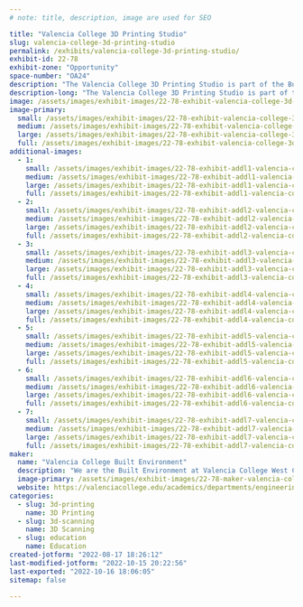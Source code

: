```yaml
---
# note: title, description, image are used for SEO

title: "Valencia College 3D Printing Studio"
slug: valencia-college-3d-printing-studio
permalink: /exhibits/valencia-college-3d-printing-studio/
exhibit-id: 22-78
exhibit-zone: "Opportunity"
space-number: "OA24"
description: "The Valencia College 3D Printing Studio is part of the Built Environment Program at the West Campus"
description-long: "The Valencia College 3D Printing Studio is part of the Built Environment Program at the West Campus in Orlando, Florida. We are celebrating The  Built Environment Program&#039;s 50th year anniversary this year. We want to share our success with the public and bring student projects from the past few years that we have had the 3D Printing Studio in our program. Students will be attending to talk about their 3D printed projects and to pass out 3d printed swag to the guests. We hope you will join us and attempt at playing our 3D printed electric violins and have a good time discussing this great technology. "
image: /assets/images/exhibit-images/22-78-exhibit-valencia-college-3d-printing-studio-43-picture1-6653-large.jpg
image-primary: 
  small: /assets/images/exhibit-images/22-78-exhibit-valencia-college-3d-printing-studio-43-picture1-6653-small.jpg
  medium: /assets/images/exhibit-images/22-78-exhibit-valencia-college-3d-printing-studio-43-picture1-6653-medium.jpg
  large: /assets/images/exhibit-images/22-78-exhibit-valencia-college-3d-printing-studio-43-picture1-6653-large.jpg
  full: /assets/images/exhibit-images/22-78-exhibit-valencia-college-3d-printing-studio-43-picture1-6653-full.jpg
additional-images: 
  - 1:
    small: /assets/images/exhibit-images/22-78-exhibit-addl1-valencia-college-3d-printing-studio-02-18-wec-engineering-week-3d-printing-38-small.jpg
    medium: /assets/images/exhibit-images/22-78-exhibit-addl1-valencia-college-3d-printing-studio-02-18-wec-engineering-week-3d-printing-38-medium.jpg
    large: /assets/images/exhibit-images/22-78-exhibit-addl1-valencia-college-3d-printing-studio-02-18-wec-engineering-week-3d-printing-38-large.jpg
    full: /assets/images/exhibit-images/22-78-exhibit-addl1-valencia-college-3d-printing-studio-02-18-wec-engineering-week-3d-printing-38-full.jpg
  - 2:
    small: /assets/images/exhibit-images/22-78-exhibit-addl2-valencia-college-3d-printing-studio-02-18-wec-engineering-week-3d-printing-39-small.jpg
    medium: /assets/images/exhibit-images/22-78-exhibit-addl2-valencia-college-3d-printing-studio-02-18-wec-engineering-week-3d-printing-39-medium.jpg
    large: /assets/images/exhibit-images/22-78-exhibit-addl2-valencia-college-3d-printing-studio-02-18-wec-engineering-week-3d-printing-39-large.jpg
    full: /assets/images/exhibit-images/22-78-exhibit-addl2-valencia-college-3d-printing-studio-02-18-wec-engineering-week-3d-printing-39-full.jpg
  - 3:
    small: /assets/images/exhibit-images/22-78-exhibit-addl3-valencia-college-3d-printing-studio-02-18-wec-engineering-week-3d-printing-43-small.jpg
    medium: /assets/images/exhibit-images/22-78-exhibit-addl3-valencia-college-3d-printing-studio-02-18-wec-engineering-week-3d-printing-43-medium.jpg
    large: /assets/images/exhibit-images/22-78-exhibit-addl3-valencia-college-3d-printing-studio-02-18-wec-engineering-week-3d-printing-43-large.jpg
    full: /assets/images/exhibit-images/22-78-exhibit-addl3-valencia-college-3d-printing-studio-02-18-wec-engineering-week-3d-printing-43-full.jpg
  - 4:
    small: /assets/images/exhibit-images/22-78-exhibit-addl4-valencia-college-3d-printing-studio-img-0358-small.jpg
    medium: /assets/images/exhibit-images/22-78-exhibit-addl4-valencia-college-3d-printing-studio-img-0358-medium.jpg
    large: /assets/images/exhibit-images/22-78-exhibit-addl4-valencia-college-3d-printing-studio-img-0358-large.jpg
    full: /assets/images/exhibit-images/22-78-exhibit-addl4-valencia-college-3d-printing-studio-img-0358-full.jpg
  - 5:
    small: /assets/images/exhibit-images/22-78-exhibit-addl5-valencia-college-3d-printing-studio-img-2897-small.JPG
    medium: /assets/images/exhibit-images/22-78-exhibit-addl5-valencia-college-3d-printing-studio-img-2897-medium.JPG
    large: /assets/images/exhibit-images/22-78-exhibit-addl5-valencia-college-3d-printing-studio-img-2897-large.JPG
    full: /assets/images/exhibit-images/22-78-exhibit-addl5-valencia-college-3d-printing-studio-img-2897-full.JPG
  - 6:
    small: /assets/images/exhibit-images/22-78-exhibit-addl6-valencia-college-3d-printing-studio-thumbnail-img-0309-small.jpg
    medium: /assets/images/exhibit-images/22-78-exhibit-addl6-valencia-college-3d-printing-studio-thumbnail-img-0309-medium.jpg
    large: /assets/images/exhibit-images/22-78-exhibit-addl6-valencia-college-3d-printing-studio-thumbnail-img-0309-large.jpg
    full: /assets/images/exhibit-images/22-78-exhibit-addl6-valencia-college-3d-printing-studio-thumbnail-img-0309-full.jpg
  - 7:
    small: /assets/images/exhibit-images/22-78-exhibit-addl7-valencia-college-3d-printing-studio-thumbnail-img-0310-small.jpg
    medium: /assets/images/exhibit-images/22-78-exhibit-addl7-valencia-college-3d-printing-studio-thumbnail-img-0310-medium.jpg
    large: /assets/images/exhibit-images/22-78-exhibit-addl7-valencia-college-3d-printing-studio-thumbnail-img-0310-large.jpg
    full: /assets/images/exhibit-images/22-78-exhibit-addl7-valencia-college-3d-printing-studio-thumbnail-img-0310-full.jpg
maker: 
  name: "Valencia College Built Environment"
  description: "We are the Built Environment at Valencia College West Campus. We have been attending the past few years and showing our 3D Printing projects like the 3D printed electric violin. We pass out 3D Printed bookmarks to attendees and promote our programs. WE typically have our student employees volunteer along with the Program Chair Andy Ray and myself. "
  image-primary: /assets/images/exhibit-images/22-78-maker-valencia-college-3d-printing-studio-picture1-medium.jpg
  website: https://valenciacollege.edu/academics/departments/engineering/computer-aided-drafting-and-design.php
categories: 
  - slug: 3d-printing
    name: 3D Printing
  - slug: 3d-scanning
    name: 3D Scanning
  - slug: education
    name: Education
created-jotform: "2022-08-17 18:26:12"
last-modified-jotform: "2022-10-15 20:22:56"
last-exported: "2022-10-16 18:06:05"
sitemap: false

---
```


